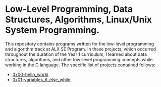 # Low-Level Programming, Data Structures, Algorithms, Linux/Unix System Programming.

This repository contains programs written for the low-level programming and algorithm track at ALX SE Program. In these projects, which occurred throughout the duration of the Year 1 curriculum, I learned about data structures, algorithms, and other low-level programming concepts while working in the C language. The specific list of projects contained follows:

- [0x00-hello_world](0x00-hello_world)
- [0x01-variables_if_else_while](0x01-variables_if_else_while)
